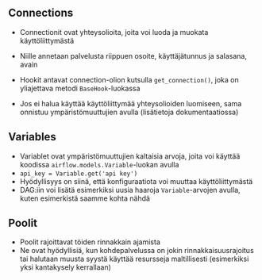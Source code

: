 ## Connections
* Connectionit ovat yhteysolioita, joita voi luoda ja muokata käyttöliittymästä

* Niille annetaan palvelusta riippuen osoite, käyttäjätunnus ja salasana, avain

* Hookit antavat connection-olion kutsulla `get_connection()`, joka on yliajettava metodi `BaseHook`-luokassa

* Jos ei halua käyttää käyttöliittymää yhteysolioiden luomiseen, sama onnistuu ympäristömuuttujien avulla (lisätietoja dokumentaatiossa)

## Variables

* Variablet ovat ympäristömuuttujien kaltaisia arvoja, joita voi käyttää koodissa `airflow.models.Variable`-luokan avulla
* `api_key = Variable.get('api key')`
* Hyödyllisyys on siinä, että konfiguraatiota voi muuttaa käyttöliittymästä
* DAG:iin voi lisätä esimerkiksi uusia haaroja `Variable`-arvojen avulla, kuten esimerkistä saamme kohta nähdä

## Poolit
* Poolit rajoittavat töiden rinnakkain ajamista
* Ne ovat hyödyllisiä, kun kohdepalvelussa on jokin rinnakkaisuusrajoitus tai  halutaan muusta syystä käyttää resursseja maltillisesti (esimerkiksi yksi kantakysely kerrallaan)